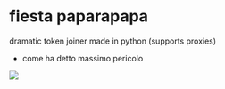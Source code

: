 # fiesta paparapapa
dramatic token joiner made in python (supports proxies) 
- come ha detto massimo pericolo
<img src="https://cdn.discordapp.com/attachments/875795296955801620/900091170095513620/unknown.png"/>
